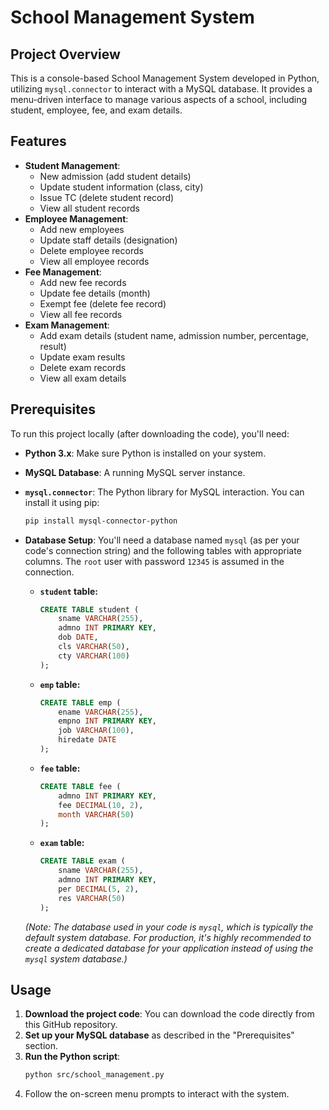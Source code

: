 # School Management System

## Project Overview

This is a console-based School Management System developed in Python, utilizing `mysql.connector` to interact with a MySQL database. It provides a menu-driven interface to manage various aspects of a school, including student, employee, fee, and exam details.

## Features

* **Student Management**:
    * New admission (add student details)
    * Update student information (class, city)
    * Issue TC (delete student record)
    * View all student records
* **Employee Management**:
    * Add new employees
    * Update staff details (designation)
    * Delete employee records
    * View all employee records
* **Fee Management**:
    * Add new fee records
    * Update fee details (month)
    * Exempt fee (delete fee record)
    * View all fee records
* **Exam Management**:
    * Add exam details (student name, admission number, percentage, result)
    * Update exam results
    * Delete exam records
    * View all exam details

## Prerequisites

To run this project locally (after downloading the code), you'll need:

* **Python 3.x**: Make sure Python is installed on your system.
* **MySQL Database**: A running MySQL server instance.
* **`mysql.connector`**: The Python library for MySQL interaction. You can install it using pip:
    ```bash
    pip install mysql-connector-python
    ```
* **Database Setup**: You'll need a database named `mysql` (as per your code's connection string) and the following tables with appropriate columns. The `root` user with password `12345` is assumed in the connection.

    * **`student` table:**
        ```sql
        CREATE TABLE student (
            sname VARCHAR(255),
            admno INT PRIMARY KEY,
            dob DATE,
            cls VARCHAR(50),
            cty VARCHAR(100)
        );
        ```
    * **`emp` table:**
        ```sql
        CREATE TABLE emp (
            ename VARCHAR(255),
            empno INT PRIMARY KEY,
            job VARCHAR(100),
            hiredate DATE
        );
        ```
    * **`fee` table:**
        ```sql
        CREATE TABLE fee (
            admno INT PRIMARY KEY,
            fee DECIMAL(10, 2),
            month VARCHAR(50)
        );
        ```
    * **`exam` table:**
        ```sql
        CREATE TABLE exam (
            sname VARCHAR(255),
            admno INT PRIMARY KEY,
            per DECIMAL(5, 2),
            res VARCHAR(50)
        );
        ```
    *(Note: The database used in your code is `mysql`, which is typically the default system database. For production, it's highly recommended to create a dedicated database for your application instead of using the `mysql` system database.)*

## Usage

1.  **Download the project code**: You can download the code directly from this GitHub repository.
2.  **Set up your MySQL database** as described in the "Prerequisites" section.
3.  **Run the Python script**:
    ```bash
    python src/school_management.py
    ```
4.  Follow the on-screen menu prompts to interact with the system.

